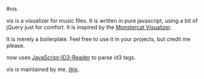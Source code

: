 #vis

vis is a visualizer for music files. It is written in pure javascript, using a bit of jQuery just for comfort. It is inspired by the [Monstercat Visualizer](http://youtube.com/Monstercat).

It is merely a boilerplate. Feel free to use it in your projects, but credit me please.

now uses [JavaScript-ID3-Reader](https://github.com/aadsm/JavaScript-ID3-Reader) to parse id3 tags.

vis is maintained by me, [@ix](http://github.com/ix).
